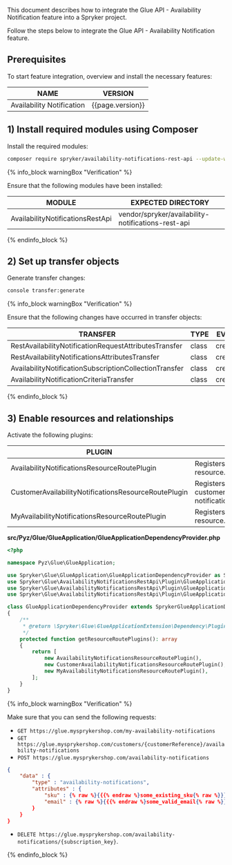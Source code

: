 

This document describes how to integrate the Glue API - Availability Notification feature into a Spryker project.

Follow the steps below to integrate the Glue API - Availability Notification feature.

## Prerequisites

To start feature integration, overview and install the necessary features:

| NAME | VERSION |
|-|-|
| Availability Notification | {{page.version}} |

## 1) Install required modules using Composer

Install the required modules:

```bash
composer require spryker/availability-notifications-rest-api --update-with-dependencies
```

{% info_block warningBox "Verification" %}

Ensure that the following modules have been installed:

| MODULE | EXPECTED DIRECTORY |
|-|-|
| AvailabilityNotificationsRestApi | vendor/spryker/availability-notifications-rest-api |

{% endinfo_block %}

## 2) Set up transfer objects

Generate transfer changes:

```bash
console transfer:generate
```

{% info_block warningBox "Verification" %}

Ensure that the following changes have occurred in transfer objects:

| TRANSFER | TYPE | EVENT | PATH |
|-|-|-|-|
| RestAvailabilityNotificationRequestAttributesTransfer | class | created | src/Generated/Shared/Transfer/RestAvailabilityNotificationRequestAttributesTransfer.php |
| RestAvailabilityNotificationsAttributesTransfer | class | created | src/Generated/Shared/Transfer/RestAvailabilityNotificationsAttributesTransfer.php |
| AvailabilityNotificationSubscriptionCollectionTransfer | class | created | src/Generated/Shared/Transfer/AvailabilityNotificationSubscriptionCollectionTransfer.php |
| AvailabilityNotificationCriteriaTransfer | class | created | src/Generated/Shared/Transfer/AvailabilityNotificationCriteriaTransfer.php |

{% endinfo_block %}

## 3) Enable resources and relationships

Activate the following plugins:

| PLUGIN | SPECIFICATION | PREREQUISITES | NAMESPACE |
|-|-|-|-|
| AvailabilityNotificationsResourceRoutePlugin | Registers the availability-notifications resource. | None | Spryker\Glue\AvailabilityNotificationsRestApi\Plugin\GlueApplication |
| CustomerAvailabilityNotificationsResourceRoutePlugin | Registers the customers/{customerReference}/availability-notifications resource. | None | Spryker\Glue\AvailabilityNotificationsRestApi\Plugin\GlueApplication |
| MyAvailabilityNotificationsResourceRoutePlugin | Registers the my-availability-notifications resource. | None | Spryker\Glue\AvailabilityNotificationsRestApi\Plugin\GlueApplication |

**src/Pyz/Glue/GlueApplication/GlueApplicationDependencyProvider.php**

```php
<?php

namespace Pyz\Glue\GlueApplication;

use Spryker\Glue\GlueApplication\GlueApplicationDependencyProvider as SprykerGlueApplicationDependencyProvider;
use Spryker\Glue\AvailabilityNotificationsRestApi\Plugin\GlueApplication\AvailabilityNotificationsResourceRoutePlugin;
use Spryker\Glue\AvailabilityNotificationsRestApi\Plugin\GlueApplication\CustomerAvailabilityNotificationsResourceRoutePlugin;
use Spryker\Glue\AvailabilityNotificationsRestApi\Plugin\GlueApplication\MyAvailabilityNotificationsResourceRoutePlugin;

class GlueApplicationDependencyProvider extends SprykerGlueApplicationDependencyProvider
{
    /**
     * @return \Spryker\Glue\GlueApplicationExtension\Dependency\Plugin\ResourceRoutePluginInterface[]
     */
    protected function getResourceRoutePlugins(): array
    {
        return [
            new AvailabilityNotificationsResourceRoutePlugin(),
            new CustomerAvailabilityNotificationsResourceRoutePlugin(),
            new MyAvailabilityNotificationsResourceRoutePlugin(),
        ];
    }
}
```

{% info_block warningBox "Verification" %}

Make sure that you can send the following requests:

* `GET https://glue.mysprykershop.com/my-availability-notifications`
* `GET https://glue.mysprykershop.com/customers/{customerReference}/availability-notifications`
* `POST https://glue.mysprykershop.com/availability-notifications`

```json
{
    "data" : {
        "type" : "availability-notifications",
        "attributes" : {
            "sku" : {% raw %}{{{% endraw %}some_existing_sku{% raw %}}}{% endraw %},
            "email" : {% raw %}{{{% endraw %}some_valid_email{% raw %}}}{% endraw %}
        }
    }
}
```

* `DELETE https://glue.mysprykershop.com/availability-notifications/{subscription_key}`.

{% endinfo_block %}
